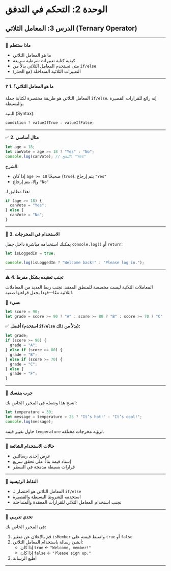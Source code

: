 # الوحدة 2: التحكم في التدفق

## الدرس 3: المعامل الثلاثي (Ternary Operator)

---

🧠 **ماذا ستتعلم**
*	ما هو المعامل الثلاثي
*	كيفية كتابة تعبيرات شرطية سريعة
*	متى تستخدم المعامل الثلاثي بدلاً من `if/else`
*	التعبيرات الثلاثية المتداخلة (مع الحذر)

---

❓ **1. ما هو المعامل الثلاثي؟**

المعامل الثلاثي هو طريقة مختصرة لكتابة جملة `if/else`. إنه رائع للقرارات القصيرة والبسيطة.

البنية (Syntax):
```javascript
condition ? valueIfTrue : valueIfFalse;
```

---

✅ **2. مثال أساسي**
```javascript
let age = 18;
let canVote = age >= 18 ? "Yes" : "No";
console.log(canVote); // الناتج: "Yes"
```

الشرح:
*	إذا كان `age >= 18` صحيحًا (`true`)، يتم إرجاع `"Yes"`
*	وإلا، يتم إرجاع `"No"`

هذا مطابق لـ:
```javascript
if (age >= 18) {
  canVote = "Yes";
} else {
  canVote = "No";
}
```

---

🎯 **3. الاستخدام في المخرجات**

يمكنك استخدامه مباشرة داخل جمل `console.log()` أو `return`:
```javascript
let isLoggedIn = true;

console.log(isLoggedIn ? "Welcome back!" : "Please log in.");
```

---

⚠️ **4. تجنب تعقيده بشكل مفرط**

المعاملات الثلاثية ليست مخصصة للمنطق المعقد. تجنب ربط العديد من المعاملات الثلاثية معًا—فهذا يجعل قراءتها صعبة.

🚫 **سيء:**
```javascript
let score = 90;
let grade = score >= 90 ? "A" : score >= 80 ? "B" : score >= 70 ? "C" : "F";
```

✅ **أفضل (استخدم `if/else` بدلاً من ذلك):**
```javascript
let grade;
if (score >= 90) {
  grade = "A";
} else if (score >= 80) {
  grade = "B";
} else if (score >= 70) {
  grade = "C";
} else {
  grade = "F";
}
```

---

🧪 **جرب بنفسك**

انسخ هذا وشغله في المحرر الخاص بك:
```javascript
let temperature = 30;
let message = temperature > 25 ? "It’s hot!" : "It’s cool!";
console.log(message);
```
حاول تغيير قيمة `temperature` لرؤية مخرجات مختلفة.

---

📌 **حالات الاستخدام الشائعة**
*	عرض إحدى رسالتين
*	إسناد قيمة بناءً على تحقق سريع
*	قرارات بسيطة مدمجة في السطر

---

🧠 **النقاط الرئيسية**
*	المعامل الثلاثي هو اختصار لـ `if/else`
*	استخدمه للشروط البسيطة والقصيرة
*	تجنب استخدام المعامل الثلاثي للقرارات المعقدة والمتداخلة

---

🧪 **تحدي تدريبي**

في المحرر الخاص بك:
1.	قم بالإعلان عن متغير `isMember` واضبط قيمته على `true` أو `false`
2.	أنشئ رسالة باستخدام المعامل الثلاثي:
	*	إذا كان `true` ← `"Welcome, member!"`
	*	إذا كان `false` ← `"Please sign up."`
3.	اطبع الرسالة

---